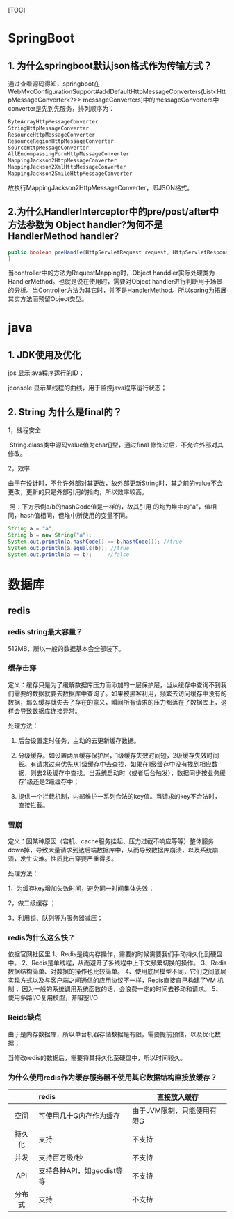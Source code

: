 [TOC]
# SpringBoot
## 1. 为什么springboot默认json格式作为传输方式？
通过查看源码得知，springboot在WebMvcConfigurationSupport#addDefaultHttpMessageConverters(List<HttpMessageConverter<?>> messageConverters)中的messageConverters中converter是先到先服务，排列顺序为：

```java
ByteArrayHttpMessageConverter
StringHttpMessageConverter
ResourceHttpMessageConverter
ResourceRegionHttpMessageConverter
SourceHttpMessageConverter
AllEncompassingFormHttpMessageConverter
MappingJackson2HttpMessageConverter
MappingJackson2XmlHttpMessageConverter
MappingJackson2SmileHttpMessageConverter			
```

故执行MappingJackson2HttpMessageConverter，即JSON格式。

## 2.为什么HandlerInterceptor中的pre/post/after中方法参数为 Object handler?为何不是HandlerMethod handler?

```java
public boolean preHandle(HttpServletRequest request, HttpServletResponse response, Object handler) throws Exception {
}
```

当controller中的方法为RequestMapping时，Object handdler实际处理类为HandlerMethod。也就是说在使用时，需要对Object handler进行判断用于场景的分析。当Controller方法为其它时，并不是HandlerMethod。所以spring为拓展其实方法而预留Object类型。

# java

## 1. JDK使用及优化
jps 显示java程序运行的ID；

jconsole 显示某线程的曲线，用于监控java程序运行状态；

## 2. String 为什么是final的？

1，线程安全

​	String.class类中源码value值为char[]型，通过final 修饰过后，不允许外部对其修改。

2，效率

​	由于在设计时，不允许外部对其更改，故外部更新String时，其之前的value不会更改，更新的只是外部引用的指向，所以效率较高。

​    另：下方示例a/b的hashCode值是一样的，故其引用 的均为堆中的“a”，值相同，hash值相同，但堆中所使用的变量不同。

```java
String a = "a";
String b = new String("a");
System.out.println(a.hashCode() == b.hashCode()); //true
System.out.println(a.equals(b)); //true
System.out.println(a == b);		//false
```

# 数据库

## redis
### redis string最大容量？
512MB，所以一般的数据基本会全部装下。
### 缓存击穿

定义：缓存只是为了缓解数据库压力而添加的一层保护层，当从缓存中查询不到我们需要的数据就要去数据库中查询了。如果被黑客利用，频繁去访问缓存中没有的数据，那么缓存就失去了存在的意义，瞬间所有请求的压力都落在了数据库上，这样会导致数据库连接异常。

处理方法：

1. 后台设置定时任务，主动的去更新缓存数据。

2. 分级缓存。如设置两层缓存保护层，1级缓存失效时间短，2级缓存失效时间长。有请求过来优先从1级缓存中去查找，如果在1级缓存中没有找到相应数据，则去2级缓存中查找。当系统启动时（或者后台触发），数据同步按业务缓存1级还是2级缓存中；

3. 提供一个拦截机制，内部维护一系列合法的key值。当请求的key不合法时，直接拦截。
### 雪崩

定义：因某种原因（宕机、cache服务挂起、压力过截不响应等等）整体服务down掉，导致大量请求到达后端数据库中，从而导致数据库崩溃，以及系统崩溃，发生灾难。性质比击穿要严重得多。

处理方法：

1，为缓存key增加失效时间，避免同一时间集体失效；

2，做二级缓存 ；

3，利用锁、队列等为服务器减压；

### redis为什么这么快？

依据官网社区里
1、Redis是纯内存操作，需要的时候需要我们手动持久化到硬盘中。
2、Redis是单线程，从而避开了多线程中上下文频繁切换的操作。
3、Redis数据结构简单、对数据的操作也比较简单。
4、使用底层模型不同，它们之间底层实现方式以及与客户端之间通信的应用协议不一样，Redis直接自己构建了VM 机制 ，因为一般的系统调用系统函数的话，会浪费一定的时间去移动和请求。
5、使用多路I/O复用模型，非阻塞I/O

### Reids缺点

由于是内存数据库，所以单台机器存储数据是有限，需要提前预估，以及优化数据；

当修改redis的数据后，需要将其持久化至硬盘中，所以时间较久。

### 为什么使用redis作为缓存服务器不使用其它数据结构直接放缓存？

|        | redis                      | 直接放入缓存               |
| :----: | :------------------------- | -------------------------- |
|  空间  | 可使用几十G内存作为缓存    | 由于JVM限制，只能使用有限G |
| 持久化 | 支持                       | 不支持                     |
|  并发  | 支持百万级/秒              | 不支持                     |
|  API   | 支持各种API，如geodist等等 | 不支持                     |
| 分布式 | 支持                       | 不支持                     |
